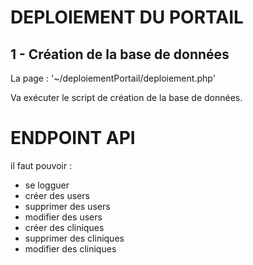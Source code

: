 # DEPLOIEMENT DU PORTAIL

## 1 - Création de la base de données
La page : 
'~/deploiementPortail/deploiement.php'

Va exécuter le script de création de la base de données.


# ENDPOINT API

il faut pouvoir :
- se logguer
- créer des users
- supprimer des users
- modifier des users
- créer des cliniques
- supprimer des cliniques
- modifier des cliniques
